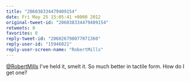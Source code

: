 ```yaml
---
title: "206038334479409154"
date: Fri May 25 15:05:41 +0000 2012
original-tweet-id: "206038334479409154"
retweets: 0
favorites: 0
reply-tweet-id: "206026790077071360"
reply-user-id: "15946021"
reply-user-screen-name: "RobertMills"
---
```

<a href="https://twitter.com/RobertMills">@RobertMills</a> I've held it, smelt it. So much better in tactile form. How do I get one?
